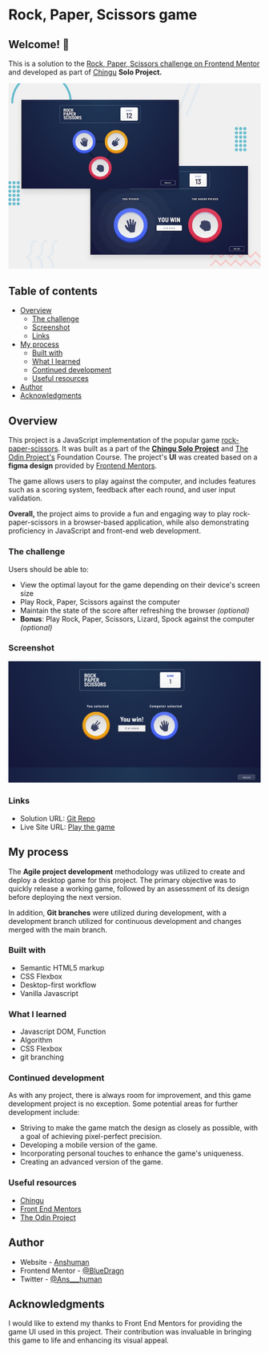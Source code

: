 # Rock, Paper, Scissors game

## Welcome! 👋


This is a solution to the [Rock, Paper, Scissors challenge on Frontend Mentor](https://www.frontendmentor.io/challenges/rock-paper-scissors-game-pTgwgvgH) and developed as part of [Chingu](https://www.chingu.io/) **Solo Project.**

![Design preview for the Single-page developer portfolio coding challenge](/assests/images/desktop-preview.jpg)


## Table of contents

- [Overview](#overview)
  - [The challenge](#the-challenge)
  - [Screenshot](#screenshot)
  - [Links](#links)
- [My process](#my-process)
  - [Built with](#built-with)
  - [What I learned](#what-i-learned)
  - [Continued development](#continued-development)
  - [Useful resources](#useful-resources)
- [Author](#author)
- [Acknowledgments](#acknowledgments)

## Overview


This project is a JavaScript implementation of the popular game [rock-paper-scissors](https://en.wikipedia.org/wiki/Rock_paper_scissors). It was built as a part of the **[Chingu Solo Project](https://www.chingu.io/)** and [The Odin Project's](https://www.theodinproject.com/lessons/foundations-rock-paper-scissors) Foundation Course.
The project's **UI** was created based on a **figma design** provided by [Frontend Mentors](https://www.frontendmentor.io/).<br>

The game allows users to play against the computer, and includes features such as a scoring system, feedback after each round, and user input validation.<br>

**Overall,** the project aims to provide a fun and engaging way to play rock-paper-scissors in a browser-based application, while also demonstrating proficiency in JavaScript and front-end web development.

### The challenge

Users should be able to:

- View the optimal layout for the game depending on their device's screen size
- Play Rock, Paper, Scissors against the computer
- Maintain the state of the score after refreshing the browser _(optional)_
- **Bonus**: Play Rock, Paper, Scissors, Lizard, Spock against the computer _(optional)_

### Screenshot

![Solution](./assests/images/Screenshot%20from%202023-04-25%2009-30-10.png)

### Links

- Solution URL: [Git Repo](https://github.com/BlueDragn/rock-paper-scissor)
- Live Site URL: [Play the game](https://bluedragn.github.io/rock-paper-scissor/)

## My process
The **Agile project development** methodology was utilized to create and deploy a desktop game for this project. The primary objective was to quickly release a working game, followed by an assessment of its design before deploying the next version.

In addition, **Git branches** were utilized during development, with a development branch utilized for continuous development and changes merged with the main branch.
### Built with
- Semantic HTML5 markup
- CSS Flexbox
- Desktop-first workflow
- Vanilla Javascript

### What I learned
- Javascript DOM, Function
- Algorithm
- CSS Flexbox
- git branching

### Continued development
As with any project, there is always room for improvement, and this game development project is no exception. Some potential areas for further development include:
- Striving to make the game match the design as closely as possible, with a goal of achieving pixel-perfect precision.
- Developing a mobile version of the game.
- Incorporating personal touches to enhance the game's uniqueness.
- Creating an advanced version of the game.


### Useful resources
- [Chingu](https://www.chingu.io/)
- [Front End Mentors](https://www.frontendmentor.io/)
- [The Odin Project](https://www.theodinproject.com/)

## Author

- Website - [Anshuman](https://github.com/BlueDragn)
- Frontend Mentor - [@BlueDragn](https://www.frontendmentor.io/profile/BlueDragn)
- Twitter - [@Ans___human](https://twitter.com/Ans___human)



## Acknowledgments

I would like to extend my thanks to Front End Mentors for providing the game UI used in this project. Their contribution was invaluable in bringing this game to life and enhancing its visual appeal.
